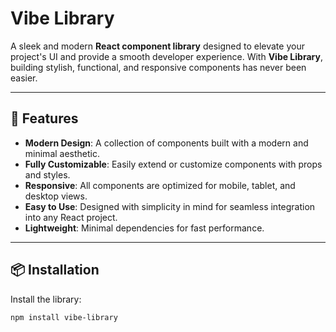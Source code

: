 # **Vibe Library**

A sleek and modern **React component library** designed to elevate your project's UI and provide a smooth developer experience. With **Vibe Library**, building stylish, functional, and responsive components has never been easier.

---

## 🚀 **Features**

- **Modern Design**: A collection of components built with a modern and minimal aesthetic.
- **Fully Customizable**: Easily extend or customize components with props and styles.
- **Responsive**: All components are optimized for mobile, tablet, and desktop views.
- **Easy to Use**: Designed with simplicity in mind for seamless integration into any React project.
- **Lightweight**: Minimal dependencies for fast performance.

---

## 📦 **Installation**

Install the library:

```bash
npm install vibe-library
```
